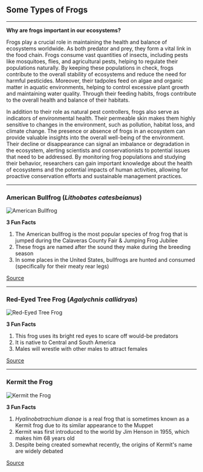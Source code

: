 ## **Some Types of Frogs**
---
**Why are frogs important in our ecosystems?**

Frogs play a crucial role in maintaining the health and balance of ecosystems worldwide. As both predator and prey, they form a vital link in the food chain. Frogs consume vast quantities of insects, including pests like mosquitoes, flies, and agricultural pests, helping to regulate their populations naturally. By keeping these populations in check, frogs contribute to the overall stability of ecosystems and reduce the need for harmful pesticides. Moreover, their tadpoles feed on algae and organic matter in aquatic environments, helping to control excessive plant growth and maintaining water quality. Through their feeding habits, frogs contribute to the overall health and balance of their habitats.

In addition to their role as natural pest controllers, frogs also serve as indicators of environmental health. Their permeable skin makes them highly sensitive to changes in the environment, such as pollution, habitat loss, and climate change. The presence or absence of frogs in an ecosystem can provide valuable insights into the overall well-being of the environment. Their decline or disappearance can signal an imbalance or degradation in the ecosystem, alerting scientists and conservationists to potential issues that need to be addressed. By monitoring frog populations and studying their behavior, researchers can gain important knowledge about the health of ecosystems and the potential impacts of human activities, allowing for proactive conservation efforts and sustainable management practices.

---

### American Bullfrog (*Lithobates catesbeianus*)
![American Bullfrog](https://upload.wikimedia.org/wikipedia/commons/thumb/a/aa/North-American-bullfrog1.jpg/440px-North-American-bullfrog1.jpg)

**3 Fun Facts**

1. The American bullfrog is the most popular species of frog frog that is jumped during the Calaveras County Fair & Jumping Frog Jubilee
2. These frogs are named after the sound they make during the breeding season
3. In some places in the United States, bullfrogs are hunted and consumed (specifically for their meaty rear legs)

[Source](https://en.wikipedia.org/wiki/American_bullfrog)

---
###  Red-Eyed Tree Frog (*Agalychnis callidryas*)
![Red-Eyed Tree Frog](https://upload.wikimedia.org/wikipedia/commons/thumb/e/e3/Red-eyed_Tree_Frog_%28Agalychnis_callidryas%29_1.png/440px-Red-eyed_Tree_Frog_%28Agalychnis_callidryas%29_1.png)

**3 Fun Facts**

1. This frog uses its bright red eyes to scare off would-be predators
2. It is native to Central and South America
3. Males will wrestle with other males to attract females

[Source](https://en.wikipedia.org/wiki/Agalychnis_callidryask)

---
### Kermit the Frog
![Kermit the Frog](https://upload.wikimedia.org/wikipedia/en/6/62/Kermit_the_Frog.jpg)

**3 Fun Facts**

1. *Hyalinobatrachium dianae* is a real frog that is sometimes known as a Kermit frog due to its similar appearance to the Muppet
2. Kermit was first introduced to the world by Jim Henson in 1955, which makes him 68 years old
3. Despite being created somewhat recently, the origins of Kermit's name are widely debated

[Source](https://en.wikipedia.org/wiki/Kermit_the_Frog)